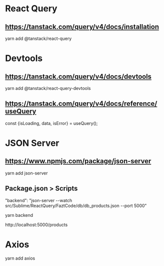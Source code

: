 
# React Query
## https://tanstack.com/query/v4/docs/installation

yarn add @tanstack/react-query


# Devtools
## https://tanstack.com/query/v4/docs/devtools

yarn add @tanstack/react-query-devtools


## https://tanstack.com/query/v4/docs/reference/useQuery
  const {isLoading, data, isError} = useQuery();
# JSON Server

## https://www.npmjs.com/package/json-server

yarn add json-server

## Package.json > Scripts 
 "backend": "json-server --watch src/Sublime/ReactQuery/FaztCode/db/db_products.json --port 5000"


yarn backend

 http://localhost:5000/products


 # Axios

 yarn add axios